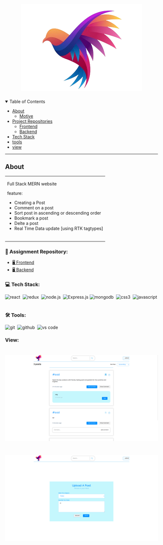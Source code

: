 <h1 align="center">
  <a href="https://github.com/dec0dOS/amazing-github-template">
    <img src="./assets/logo.png" alt="Logo">
  </a>
</h1>

<details open="open">
<summary>Table of Contents</summary>

- [About](#about)
  - [Motive](#Motive)
- [Project Repositories](#folder-structure)
  - [Frontend](#frontend)
  - [Backend](#backend)
- [Tech Stack](#tech-stack)
- [tools](#tools)
- [view](#view)

</details>

---

## About

<table>
<tr>
<td>

Full Stack MERN website

feature:

- Creating a Post
- Comment on a post
- Sort post in ascending or descending order
- Bookmark a post
- Delte a post
- Real Time Data update [using RTK tagtypes]
<br />

</td>
</tr>
</table>

### 📁 Assignment Repository: 
- <a href="https://github.com/Lobi29/assignmentIntern">🖥️ Frontend<a/>
- <a href="https://github.com/Lobi29/testBackend">🖥️ Backend<a/>


### 💻 Tech Stack:

<img alt="react" src="https://img.shields.io/badge/react-61DAFB.svg?&style=for-the-badge&logo=react&logoColor=fff" />&nbsp;
<img alt="redux" src="https://img.shields.io/badge/redux-764ABC.svg?&style=for-the-badge&logo=redux&logoColor=fff" />&nbsp;
<img alt="node.js" src="https://img.shields.io/badge/node.js-90C53F.svg?&style=for-the-badge&logo=node.js&logoColor=fff" />&nbsp;
![Express.js](https://img.shields.io/badge/express.js-%23404d59.svg?style=for-the-badge&logo=express&logoColor=%2361DAFB)
<img alt="mongodb" src="https://img.shields.io/badge/mongodb-26A944.svg?&style=for-the-badge&logo=mongodb&logoColor=fff" />&nbsp;
<img alt="css3" src="https://img.shields.io/badge/css-1572B6.svg?&style=for-the-badge&logo=css3&logoColor=fff" />&nbsp;
<img alt="javascript" src="https://img.shields.io/badge/javascript-F7DF1E.svg?&style=for-the-badge&logo=javascript&logoColor=fff" />&nbsp;


### 🛠 Tools:

<img alt="git" src="https://img.shields.io/badge/git-F05033.svg?&style=for-the-badge&logo=git&logoColor=fff" />&nbsp;
<img alt="github" src="https://img.shields.io/badge/github-000.svg?&style=for-the-badge&logo=github&logoColor=fff" />&nbsp;
<img alt="vs code" src="https://img.shields.io/badge/vs code-007ACC.svg?&style=for-the-badge&logo=visual-studio-code&logoColor=fff" />&nbsp;

### View:
<h1 align="center">
  <a href="">
    <img src="./assets/home.png" alt="Logo">
  </a>
</h1>
<h1 align="center">
  <a href="">
    <img src="./assets/upload.png" alt="Logo">
  </a>
</h1>
